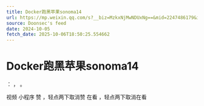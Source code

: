 ```yaml
---
title: Docker跑黑苹果sonoma14
url: https://mp.weixin.qq.com/s?__biz=MzkxNjMwNDUxNg==&mid=2247486179&idx=1&sn=b14aebe36f01247eaecd542fa0f3047a
source: Doonsec's feed
date: 2024-10-05
fetch_date: 2025-10-06T18:50:25.554662
---
```


# Docker跑黑苹果sonoma14

：
，
。

视频
小程序
赞
，轻点两下取消赞
在看
，轻点两下取消在看